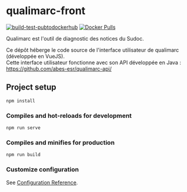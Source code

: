 # qualimarc-front

[![build-test-pubtodockerhub](https://github.com/abes-esr/qualimarc-front/actions/workflows/build-test-pubtodockerhub.yml/badge.svg)](https://github.com/abes-esr/qualimarc-front/actions/workflows/build-test-pubtodockerhub.yml) [![Docker Pulls](https://img.shields.io/docker/pulls/abesesr/qualimarc.svg)](https://hub.docker.com/r/abesesr/qualimarc/)

Qualimarc est l'outil de diagnostic des notices du Sudoc.

Ce dépôt héberge le code source de l'interface utilisateur de qualimarc (développée en VueJS).  
Cette interface utilisateur fonctionne avec son API développée en Java : https://github.com/abes-esr/qualimarc-api/

## Project setup
```
npm install
```

### Compiles and hot-reloads for development
```
npm run serve
```

### Compiles and minifies for production
```
npm run build
```

### Customize configuration
See [Configuration Reference](https://cli.vuejs.org/config/).
